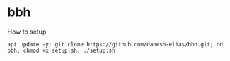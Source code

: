 # bbh
How to setup

```
apt update -y; git clone https://github.com/danesh-elias/bbh.git; cd bbh; chmod +x setup.sh; ./setup.sh
```
